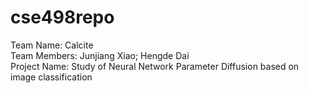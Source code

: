 # cse498repo
Team Name: Calcite  
Team Members: Junjiang Xiao; Hengde Dai  
Project Name: Study of Neural Network Parameter Diffusion based on image classification  
